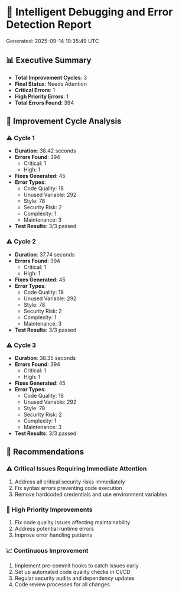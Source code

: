 # 🐛 Intelligent Debugging and Error Detection Report

Generated: 2025-09-14 19:35:49 UTC

## 📊 Executive Summary

- **Total Improvement Cycles**: 3
- **Final Status**: Needs Attention
- **Critical Errors**: 1
- **High Priority Errors**: 1
- **Total Errors Found**: 394

## 🔄 Improvement Cycle Analysis

### ⚠️ Cycle 1

- **Duration**: 38.42 seconds
- **Errors Found**: 394
  - Critical: 1
  - High: 1
- **Fixes Generated**: 45
- **Error Types**:
  - Code Quality: 18
  - Unused Variable: 292
  - Style: 78
  - Security Risk: 2
  - Complexity: 1
  - Maintenance: 3
- **Test Results**: 3/3 passed

### ⚠️ Cycle 2

- **Duration**: 37.74 seconds
- **Errors Found**: 394
  - Critical: 1
  - High: 1
- **Fixes Generated**: 45
- **Error Types**:
  - Code Quality: 18
  - Unused Variable: 292
  - Style: 78
  - Security Risk: 2
  - Complexity: 1
  - Maintenance: 3
- **Test Results**: 3/3 passed

### ⚠️ Cycle 3

- **Duration**: 38.35 seconds
- **Errors Found**: 394
  - Critical: 1
  - High: 1
- **Fixes Generated**: 45
- **Error Types**:
  - Code Quality: 18
  - Unused Variable: 292
  - Style: 78
  - Security Risk: 2
  - Complexity: 1
  - Maintenance: 3
- **Test Results**: 3/3 passed

## 🎯 Recommendations

### ⚠️ Critical Issues Requiring Immediate Attention

1. Address all critical security risks immediately
2. Fix syntax errors preventing code execution
3. Remove hardcoded credentials and use environment variables

### 🔧 High Priority Improvements

1. Fix code quality issues affecting maintainability
2. Address potential runtime errors
3. Improve error handling patterns

### 📈 Continuous Improvement

1. Implement pre-commit hooks to catch issues early
2. Set up automated code quality checks in CI/CD
3. Regular security audits and dependency updates
4. Code review processes for all changes

